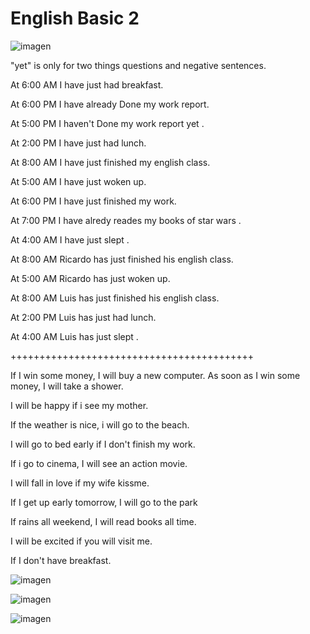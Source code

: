 
# English Basic 2

![imagen](https://user-images.githubusercontent.com/31891276/140053812-812d44c5-314d-4476-8b3f-c787d9dfc21b.png)

"yet" is only for two things questions and negative sentences.

At 6:00 AM I have just had breakfast.

At 6:00 PM I have already Done my work report.

At 5:00 PM I haven't Done my work report yet .

At 2:00 PM I have just had lunch.

At 8:00 AM I have just finished my english class.

At 5:00 AM I have just woken up.

At 6:00 PM I have just finished my work.

At 7:00 PM I have alredy reades my books of star wars .

At 4:00 AM I have just slept .

At 8:00 AM Ricardo has just finished his english class.

At 5:00 AM Ricardo has just woken up.

At 8:00 AM Luis has just finished his english class.

At 2:00 PM Luis has just had lunch.

At 4:00 AM Luis has just slept .


++++++++++++++++++++++++++++++++++++++++++

If I win some money, I will buy a new computer.      As soon as I win some money, I will take a shower.

I will be happy if i see my mother.   

If the weather is nice, i will go to the beach.

I will go to bed early if I don't finish my work.

If i go to cinema, I will see an action movie.

I will fall in love if my wife kissme.

If I get up early tomorrow, I will go to the park

If rains all weekend, I will read books all time.

I will be excited if you will visit me.

If I don't have breakfast.


![imagen](https://user-images.githubusercontent.com/31891276/140918600-50d182ac-06d5-42e2-a39f-cbc00ff4567b.png)

![imagen](https://user-images.githubusercontent.com/31891276/140919017-a0b32ce6-0bfc-4b99-a2fd-c4573e39c264.png)


![imagen](https://user-images.githubusercontent.com/31891276/140919460-c3bf00f6-87b8-45fe-a75c-f1173ca759f4.png)



